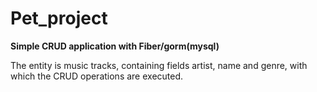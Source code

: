 # Pet_project
**Simple CRUD application with Fiber/gorm(mysql)**

The entity is music tracks, containing fields artist, name and genre, with which the CRUD operations are executed.
